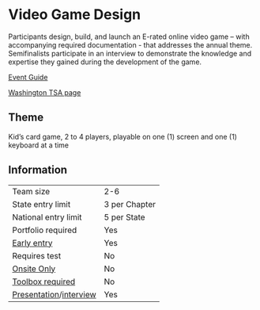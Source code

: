 # Video Game Design

Participants design, build, and launch an E-rated online video
game – with accompanying required documentation - that
addresses the annual theme. Semifinalists participate in an
interview to demonstrate the knowledge and expertise they
gained during the development of the game.

[Event Guide](https://lwsd.sharepoint.com/:b:/r/sites/GR-JHS-TechnologyStudentAssociation-SCA/Shared%20Documents/23-24/Competition/Event%20Guides/HS%20-%20Video%20Game%20Design.pdf)

[Washington TSA page](https://www.washingtontsa.org/high-school-events/video-game-design)

## Theme

Kid’s card game, 2 to 4 players, playable on one (1) screen and one (1) keyboard at a time

## Information

|                                              |               |
| -------------------------------------------- | ------------- |
| Team size                                    | 2-6           |
| State entry limit                            | 3 per Chapter |
| National entry limit                         | 5 per State   |
| Portfolio required                           | Yes           |
| [Early entry](/#terms)                       | Yes           |
| Requires test                                | No            |
| [Onsite Only](/#terms)                       | No            |
| [Toolbox required](/#terms)                  | No            |
| [Presentation](/#terms)/[interview](/#terms) | Yes           |
